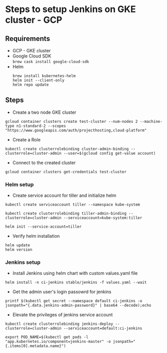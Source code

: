 # Steps to setup Jenkins on GKE cluster - GCP

## Requirements

- GCP - GKE cluster
- Google Cloud SDK  
  `brew cask install google-cloud-sdk`
- Helm
  ```
  brew install kubernetes-helm
  helm init --client-only
  helm repo update
  ```

## Steps

- Create a two node GKE cluster

```
gcloud container clusters create test-cluster --num-nodes 2 --machine-type n1-standard-2 --scopes "https://www.googleapis.com/auth/projecthosting,cloud-platform"
```

- Create a Role

```
kubectl create clusterrolebinding cluster-admin-binding --clusterrole=cluster-admin --user=$(gcloud config get-value account)
```

- Connect to the created cluster

```
gcloud container clusters get-credentials test-cluster

```

### Helm setup

- Create service account for tiller and initialize helm

```
kubectl create serviceaccount tiller --namespace kube-system

kubectl create clusterrolebinding tiller-admin-binding --clusterrole=cluster-admin --serviceaccount=kube-system:tiller

helm init --service-account=tiller
```

- Verify helm installation

```
helm update
helm version
```

### Jenkins setup

- Install Jenkins using helm chart with custom values.yaml file

```
helm install -n ci-jenkins stable/jenkins -f values.yaml --wait
```

- Get the admin user's login passowrd for jenkins

```
printf $(kubectl get secret --namespace default ci-jenkins -o jsonpath="{.data.jenkins-admin-password}" | base64 --decode);echo
```

- Elevate the privileges of jenkins service account

```
kubectl create clusterrolebinding jenkins-deploy --clusterrole=cluster-admin --serviceaccount=default:ci-jenkins

export POD_NAME=$(kubectl get pods -l "app.kubernetes.io/component=jenkins-master" -o jsonpath="{.items[0].metadata.name}")
```
